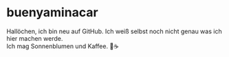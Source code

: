 <h1>buenyaminacar</h1>
<p>Hallöchen, ich bin neu auf GitHub. Ich weiß selbst noch nicht genau was ich hier machen werde.</br>Ich mag Sonnenblumen und Kaffee. 🌻☕</p>
